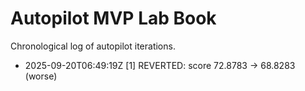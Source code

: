 # Autopilot MVP Lab Book

Chronological log of autopilot iterations.
- 2025-09-20T06:49:19Z [1] REVERTED: score 72.8783 -> 68.8283 (worse)
